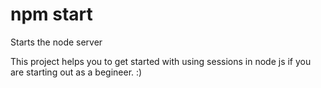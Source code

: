 # npm start

Starts the node server

This project helps you to get started with using sessions in node js if you are starting out as a begineer. :)
